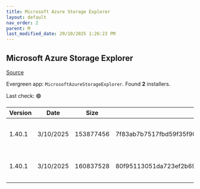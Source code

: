 ```yaml
---
title: Microsoft Azure Storage Explorer
layout: default
nav_order: 2
parent: M
last_modified_date: 29/10/2025 1:26:23 PM
---
```


## Microsoft Azure Storage Explorer

[Source](https://azure.microsoft.com/en-au/features/storage-explorer/)

Evergreen app: `MicrosoftAzureStorageExplorer`. Found **2** installers.

Last check: 🟢

| Version | Date      | Size      | Sha256                                                           | Architecture | InstallerType | Type | URI                                                                                                                                                                                                                            |
| ------- | --------- | --------- | ---------------------------------------------------------------- | ------------ | ------------- | ---- | ------------------------------------------------------------------------------------------------------------------------------------------------------------------------------------------------------------------------------ |
| 1.40.1  | 3/10/2025 | 153877456 | 7f83ab7b7517fbd59f35f9033dd2ed4ef57314df41d8144e4521215cab31a774 | ARM64        | Default       | exe  | [https://github.com/microsoft/AzureStorageExplorer/releases/download/v1.40.1/StorageExplorer-windows-arm64.exe](https://github.com/microsoft/AzureStorageExplorer/releases/download/v1.40.1/StorageExplorer-windows-arm64.exe) |
| 1.40.1  | 3/10/2025 | 160837528 | 80f95113051da723ef2b69d4e732c55ef6acdbb1fb80b0c3eb0606a2b53018fb | x64          | Default       | exe  | [https://github.com/microsoft/AzureStorageExplorer/releases/download/v1.40.1/StorageExplorer-windows-x64.exe](https://github.com/microsoft/AzureStorageExplorer/releases/download/v1.40.1/StorageExplorer-windows-x64.exe)     |
